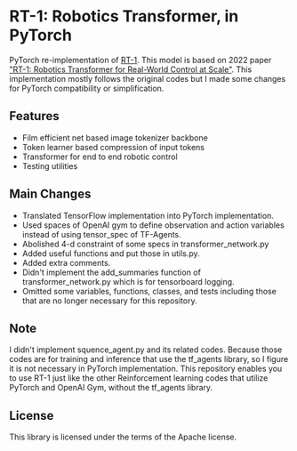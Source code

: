 # RT-1: Robotics Transformer, in PyTorch
PyTorch re-implementation of [RT-1](https://github.com/google-research/robotics_transformer). This model is based on 2022 paper ["RT-1: Robotics Transformer for Real-World Control at Scale"](https://arxiv.org/abs/2212.06817).
This implementation mostly follows the original codes but I made some changes for PyTorch compatibility or simplification.

## Features
* Film efficient net based image tokenizer backbone
* Token learner based compression of input tokens
* Transformer for end to end robotic control
* Testing utilities


## Main Changes
- Translated TensorFlow implementation into PyTorch implementation.
- Used spaces of OpenAI gym to define observation and action variables instead of using tensor_spec of TF-Agents.
- Abolished 4-d constraint of some specs in transformer_network.py
- Added useful functions and put those in utils.py.
- Added extra comments.
- Didn't implement the add_summaries function of transformer_network.py which is for tensorboard logging.
- Omitted some variables, functions, classes, and tests including those that are no longer necessary for this repository.

## Note
I didn't implement squence_agent.py and its related codes. Because those codes are for training and inference that use the tf_agents library, so I figure it is not necessary in PyTorch implementation. 
This repository enables you to use RT-1 just like the other Reinforcement learning codes that utilize PyTorch and OpenAI Gym, without the tf_agents library.


## License
This library is licensed under the terms of the Apache license.
